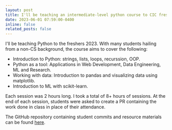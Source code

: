 ```yaml
---
layout: post
title: I'll be teaching an intermediate-level python course to CIC freshers during this summer!
date: 2023-06-01 07:59:00-0400
inline: false
related_posts: false
---
```


I'll be teaching Python to the freshers 2023. With many students hailing from a non-CS background, the course aims to cover the following:

<ul>
    <li>Introduction to Python: strings, lists, loops, recurssion, OOP.</li>
    <li>Python as a tool: Applications in Web Development, Data Engineering, ML and Research.</li>
    <li>Working with data: Introduction to pandas and visualizing data using matplotlib.</li>
    <li>Introduction to ML with scikit-learn.</li>
</ul>

Each session was 2 hours long. I took a total of 8+ hours of sessions. At the end of each session, students were asked to create a PR containing the work done in class in place of their attendance.

The GitHub repository containing student commits and resource materials can be found <a href="https://github.com/sudoyolo/summercic">here</a>.